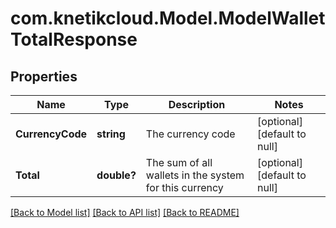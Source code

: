 # com.knetikcloud.Model.ModelWalletTotalResponse
## Properties

Name | Type | Description | Notes
------------ | ------------- | ------------- | -------------
**CurrencyCode** | **string** | The currency code | [optional] [default to null]
**Total** | **double?** | The sum of all wallets in the system for this currency | [optional] [default to null]

[[Back to Model list]](../README.md#documentation-for-models) [[Back to API list]](../README.md#documentation-for-api-endpoints) [[Back to README]](../README.md)

